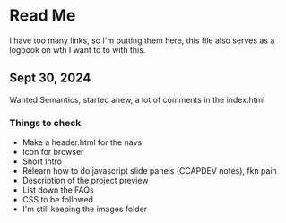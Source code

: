 # Read Me
I have too many links, so I'm putting them here, this file also serves as a logbook on wth I want to to with this.

## Sept 30, 2024
Wanted Semantics, started anew, a lot of comments in the index.html
### Things to check
- Make a header.html for the navs
- Icon for browser
- Short Intro
- Relearn how to do javascript slide panels (CCAPDEV notes), fkn pain
- Description of the project preview
- List down the FAQs
- CSS to be followed
- I'm still keeping the images folder